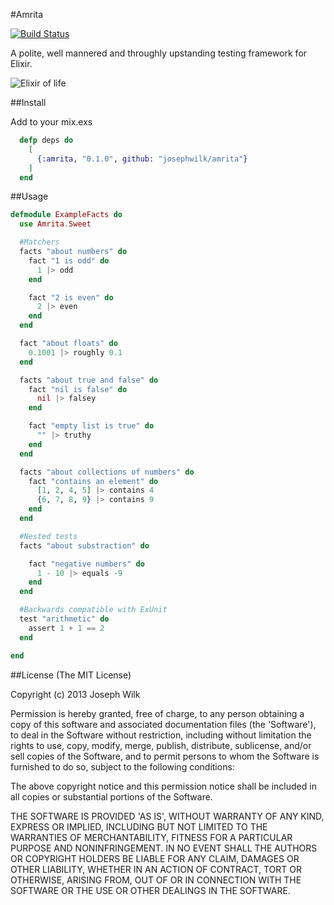 #Amrita

[![Build Status](https://travis-ci.org/josephwilk/amrita.png?branch=master)](https://travis-ci.org/josephwilk/amrita)

A polite, well mannered and throughly upstanding testing framework for Elixir.

![Elixir of life](http://s9.postimg.org/uv0ubzjm7/elixir.jpg)

##Install

Add to your mix.exs

```elixir
  defp deps do
    [
      {:amrita, "0.1.0", github: "josephwilk/amrita"}
    ]
  end
```

##Usage

```elixir
defmodule ExampleFacts do
  use Amrita.Sweet

  #Matchers
  facts "about numbers" do
    fact "1 is odd" do
      1 |> odd
    end

    fact "2 is even" do
      2 |> even
    end
  end

  fact "about floats" do
    0.1001 |> roughly 0.1
  end

  facts "about true and false" do
    fact "nil is false" do
      nil |> falsey
    end

    fact "empty list is true" do
      "" |> truthy
    end
  end

  facts "about collections of numbers" do
    fact "contains an element" do
      [1, 2, 4, 5] |> contains 4
      {6, 7, 8, 9} |> contains 9
    end
  end

  #Nested tests
  facts "about substraction" do

    fact "negative numbers" do
      1 - 10 |> equals -9
    end
  end

  #Backwards compatible with ExUnit
  test "arithmetic" do
    assert 1 + 1 == 2
  end

end
```

##License
(The MIT License)

Copyright (c) 2013 Joseph Wilk

Permission is hereby granted, free of charge, to any person obtaining
a copy of this software and associated documentation files (the
'Software'), to deal in the Software without restriction, including
without limitation the rights to use, copy, modify, merge, publish,
distribute, sublicense, and/or sell copies of the Software, and to
permit persons to whom the Software is furnished to do so, subject to
the following conditions:

The above copyright notice and this permission notice shall be
included in all copies or substantial portions of the Software.

THE SOFTWARE IS PROVIDED 'AS IS', WITHOUT WARRANTY OF ANY KIND,
EXPRESS OR IMPLIED, INCLUDING BUT NOT LIMITED TO THE WARRANTIES OF
MERCHANTABILITY, FITNESS FOR A PARTICULAR PURPOSE AND NONINFRINGEMENT.
IN NO EVENT SHALL THE AUTHORS OR COPYRIGHT HOLDERS BE LIABLE FOR ANY
CLAIM, DAMAGES OR OTHER LIABILITY, WHETHER IN AN ACTION OF CONTRACT,
TORT OR OTHERWISE, ARISING FROM, OUT OF OR IN CONNECTION WITH THE
SOFTWARE OR THE USE OR OTHER DEALINGS IN THE SOFTWARE.
